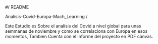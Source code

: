 #/
README

Analisis-Covid-Europa-Mach_Learning
/



Este Estudio es Sobre el analisis del Covid a nivel global para unas semmanas de noviembre y como se correlaciona con Europa en esos momentos, Tambien Cuenta con el informe del proyecto en PDF canvas.
